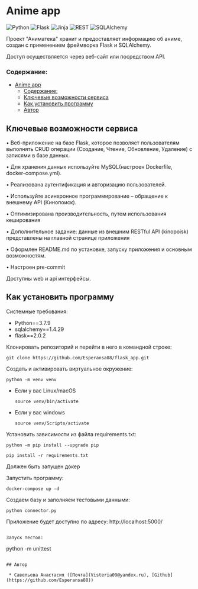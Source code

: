# Anime app
![Python](https://img.shields.io/badge/python-3670A0?style=flat&logo=python&logoColor=ffdd54)
![Flask](https://img.shields.io/badge/flask-%23000.svg?style=flat&logo=flask&logoColor=white)
![Jinja](https://img.shields.io/badge/jinja-white.svg?style=flat&logo=jinja&logoColor=black)
![REST](https://img.shields.io/badge/-REST-464646?style=flat&logo=REST&logoColor=black)
![SQLAlchemy](https://img.shields.io/badge/-SQLAlchemy-464646?style=flat&logo=SQLAlchemy&logoColor=ffffff&color=043A6B)

 Проект "Аниматека" хранит и предоставляет информацию об аниме,
создан с применением фреймворка Flask и SQLAlchemy.

Доступ осуществляется через веб-сайт или посредством API.

### Содержание:
- [Anime app](#anime-app)
    - [Содержание:](#содержание)
  - [Ключевые возможности сервиса](#ключевые-возможности-сервиса)
  - [Как установить программу](#как-установить-программу)
  - [Автор](#автор)

## Ключевые возможности сервиса
•	Веб-приложение на базе Flask, которое позволяет пользователям выполнять CRUD операции (Создание, Чтение, Обновление, Удаление) с записями в базе данных.

•	Для хранения данных используйте MySQL(настроен Dockerfile, docker-compose.yml).

•	Реализована аутентификация и авторизацию пользователей.

•	Используйте асинхронное программирование – обращение к внешнему API (Кинопоиск).

•	Оптимизирована производительность, путем использования кеширования

•	Дополнительное задание: данные из внешним RESTful API (kinopoisk) представлены на главной странице приложения

•	Оформлен README.md  по установке, запуску приложения и основным возможностям.

•	Настроен pre-commit

Доступны web и api интерфейсы.

## Как установить программу

Системные требования:

- Python==3.7.9
- sqlalchemy==1.4.29
- flask==2.0.2

Клонировать репозиторий и перейти в него в командной строке:

```
git clone https://github.com/Esperansa08/flask_app.git

```

Cоздать и активировать виртуальное окружение:

```
python -m venv venv
```

* Если у вас Linux/macOS

    ```
    source venv/bin/activate
    ```

* Если у вас windows

    ```
    source venv/Scripts/activate
    ```

Установить зависимости из файла requirements.txt:

```
python -m pip install --upgrade pip
```

```
pip install -r requirements.txt
```
Должен быть запущен докер

Запустить программу:

```
docker-compose up -d
```
Создаем базу и заполняем тестовыми данными:

```
python connector.py

```
Приложение будет доступно по адресу: http://localhost:5000/

```

Запуск тестов:

```
python -m unittest

```

## Автор

 * Савельева Анастасия ([Почта](Visteria09@yandex.ru), [Github](https://github.com/Esperansa08))
